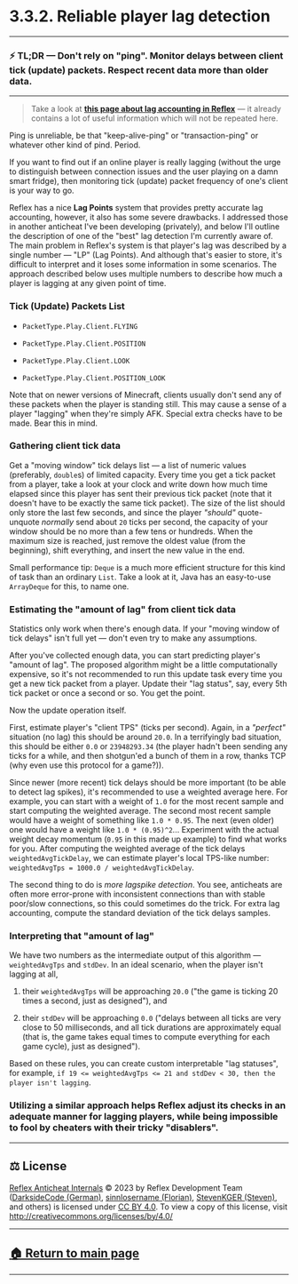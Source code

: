 # 3.3.2. Reliable player lag detection

---
### ⚡️ TL;DR — Don't rely on "ping". Monitor delays between client tick (update) packets. Respect recent data more than older data.
---




> Take a look at **[this page about lag accounting in Reflex][reflex-lag-acc]** — it already contains a lot of useful information which will not be repeated here.






Ping is unreliable, be that "keep-alive-ping" or "transaction-ping" or whatever other kind of pind. Period.

If you want to find out if an online player is really lagging (without the urge to distinguish between connection issues and the user playing on a damn smart fridge), then monitoring tick (update) packet frequency of one's client is your way to go.

Reflex has a nice **Lag Points** system that provides pretty accurate lag accounting, however, it also has some severe drawbacks. I addressed those in another anticheat I've been developing (privately), and below I'll outline the description of one of the "best" lag detection I'm currently aware of. The main problem in Reflex's system is that player's lag was described by a single number — "LP" (Lag Points). And although that's easier to store, it's difficult to interpret and it loses some information in some scenarios. The approach described below uses multiple numbers to describe how much a player is lagging at any given point of time.





### Tick (Update) Packets List

* `PacketType.Play.Client.FLYING`

* `PacketType.Play.Client.POSITION`

* `PacketType.Play.Client.LOOK`

* `PacketType.Play.Client.POSITION_LOOK`

Note that on newer versions of Minecraft, clients usually don't send any of these packets when the player is standing still. This may cause a sense of a player "lagging" when they're simply AFK. Special extra checks have to be made. Bear this in mind.







### Gathering client tick data

Get a "moving window" tick delays list — a list of numeric values (preferably, `double`s) of limited capacity. Every time you get a tick packet from a player, take a look at your clock and write down how much time elapsed since this player has sent their previous tick packet (note that it doesn't have to be exactly the same tick packet). The size of the list should only store the last few seconds, and since the player *"should"* quote-unquote *normally* send about `20` ticks per second, the capacity of your window should be no more than a few tens or hundreds. When the maximum size is reached, just remove the oldest value (from the beginning), shift everything, and insert the new value in the end.

Small performance tip: `Deque` is a much more efficient structure for this kind of task than an ordinary `List`. Take a look at it, Java has an easy-to-use `ArrayDeque` for this, to name one.






### Estimating the "amount of lag" from client tick data

Statistics only work when there's enough data. If your "moving window of tick delays" isn't full yet — don't even try to make any assumptions.

After you've collected enough data, you can start predicting player's "amount of lag". The proposed algorithm might be a little computationally expensive, so it's not recommended to run this update task every time you get a new tick packet from a player. Update their "lag status", say, every 5th tick packet or once a second or so. You get the point.

Now the update operation itself.

First, estimate player's "client TPS" (ticks per second). Again, in a *"perfect"* situation (no lag) this should be around `20.0`. In a terrifyingly bad situation, this should be either `0.0` or `23948293.34` (the player hadn't been sending any ticks for a while, and then shotgun'ed a bunch of them in a row, thanks TCP (why even use this protocol for a game?)). 

Since newer (more recent) tick delays should be more important (to be able to detect lag spikes), it's recommended to use a weighted average here. For example, you can start with a weight of `1.0` for the most recent sample and start computing the weighted average. The second most recent sample would have a weight of something like `1.0 * 0.95`. The next (even older) one would have a weight like `1.0 * (0.95)^2`... Experiment with the actual weight decay momentum (`0.95` in this made up example) to find what works for you. After computing the weighted average of the tick delays `weightedAvgTickDelay`, we can estimate player's local TPS-like number: `weightedAvgTps = 1000.0 / weightedAvgTickDelay`.

The second thing to do is *more lagspike detection*. You see, anticheats are often more error-prone with inconsistent connections than with stable poor/slow connections, so this could sometimes do the trick. For extra lag accounting, compute the standard deviation of the tick delays samples.




### Interpreting that "amount of lag"

We have two numbers as the intermediate output of this algorithm — `weightedAvgTps` and `stdDev`. In an ideal scenario, when the player isn't lagging at all,

1. their `weightedAvgTps` will be approaching `20.0` ("the game is ticking 20 times a second, just as designed"), and

2. their `stdDev` will be approaching `0.0` ("delays between all ticks are very close to 50 milliseconds, and all tick durations are approximately equal (that is, the game takes equal times to compute everything for each game cycle), just as designed").

Based on these rules, you can create custom interpretable "lag statuses", for example, `if 19 <= weightedAvgTps <= 21 and stdDev < 30, then the player isn't lagging`.

### Utilizing a similar approach helps Reflex adjust its checks in an adequate manner for lagging players, while being impossible to fool by cheaters with their tricky "disablers".







---

## ⚖️ License

[Reflex Anticheat Internals][reflex-anticheat-internals] © 2023 by Reflex Development Team ([DarksideCode (German)][dev-german], [sinnlosername (Florian)][dev-florian], [StevenKGER (Steven)][dev-steven], and others) is licensed under [CC BY 4.0][license]. To view a copy of this license, visit http://creativecommons.org/licenses/by/4.0/

[license]: http://creativecommons.org/licenses/by/4.0

[reflex-anticheat-internals]: https://github.com/MeGysssTaa/reflex-anticheat-internals

[dev-german]: https://github.com/MeGysssTaa

[dev-florian]: https://github.com/sinnlosername

[dev-steven]: https://github.com/StevenKGER

---

## [🏠 Return to main page][reflex-anticheat-internals]

---








[reflex-wiki]: https://github.com/MeGysssTaa/ReflexIssueTracker/wiki

[reflex-lag-acc]: [https://github.com/MeGysssTaa/ReflexIssueTracker/wiki/Lag-Accounting]
